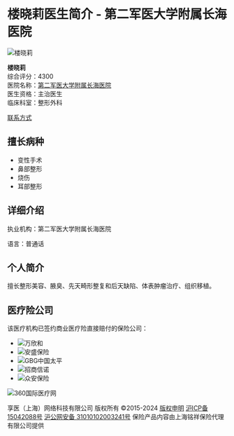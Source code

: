 # 楼晓莉医生简介 - 第二军医大学附属长海医院

![楼晓莉](data/images/1440417705022438263.jpg)

**楼晓莉**  
综合评分：4300  
医院名称：[第二军医大学附属长海医院](hospital-980.html)  
医生资格：主治医生  
临床科室：整形外科  

[联系方式](javascript:;)

## 擅长病种
- 变性手术
- 鼻部整形
- 烧伤
- 耳部整形

## 详细介绍
执业机构：第二军医大学附属长海医院  

语言：普通话

## 个人简介
擅长整形美容、腋臭、先天畸形整复和后天缺陷、体表肿瘤治疗、组织移植。

## 医疗险公司
该医疗机构已签约商业医疗险直接赔付的保险公司：
- ![万欣和](https://www.360worldcare.com/data/images/1530114377897317165.png)
- ![安盛保险](https://www.360worldcare.com/data/images/1594034083569673882.png)
- ![GBG中国太平](https://www.360worldcare.com/data/images/1530111977720782423.png)
- ![招商信诺](https://www.360worldcare.com/data/images/1530114540226154926.png)
- ![众安保险](https://www.360worldcare.com/data/images/1530111270441488886.png)

![360国际医疗网](themes/default/images/watermark.png)

享医（上海）网络科技有限公司 版权所有 ©2015-2024 [版权申明](intro.php?id=2 "版权申明") [沪ICP备15042088号](http://beian.miit.gov.cn) [沪公网安备 31010102003241号](http://www.beian.gov.cn/portal/registerSystemInfo) 保险产品内容由上海铭祥保险代理有限公司提供